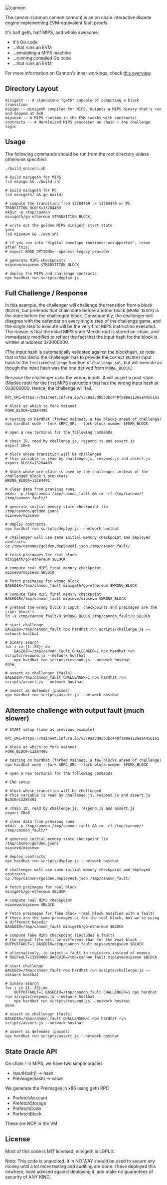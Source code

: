 <!--![cannon](https://upload.wikimedia.org/wikipedia/commons/8/80/Cannon%2C_Château_du_Haut-Koenigsbourg%2C_France.jpg)-->
<!--![cannon](https://cdn1.epicgames.com/ue/product/Featured/SCIFIWEAPONBUNDLE_featured-894x488-83fbc936b6d86edcbbe892b1a6780224.png)-->
<!--![cannon](https://static.wikia.nocookie.net/ageofempires/images/8/80/Bombard_cannon_aoe2DE.png/revision/latest/top-crop/width/360/height/360?cb=20200331021834)-->
![cannon](https://paradacreativa.es/wp-content/uploads/2021/05/Canon-orbital-GTA-01.jpg)

The cannon (cannon cannon cannon) is an on chain interactive dispute engine implementing EVM-equivalent fault proofs.

It's half geth, half MIPS, and whole awesome.

* It's Go code
* ...that runs an EVM
* ...emulating a MIPS machine
* ...running compiled Go code
* ...that runs an EVM

For more information on Cannon's inner workings, check [this overview][overview].

[overview]: https://github.com/ethereum-optimism/optimistic-specs/wiki/Cannon-Overview

## Directory Layout

```
minigeth -- A standalone "geth" capable of computing a block transition
mipigo -- minigeth compiled for MIPS. Outputs a MIPS binary that's run and mapped at 0x0
mipsevm -- A MIPS runtime in the EVM (works with contracts)
contracts -- A Merkleized MIPS processor on chain + the challenge logic
```

## Usage

The following commands should be run from the root directory unless otherwise specified:

```
./build_unicorn.sh

# build minigeth for MIPS
(cd mipigo && ./build.sh)

# build minigeth for PC
(cd minigeth/ && go build)

# compute the transition from 13284469 -> 13284470 on PC
TRANSITION_BLOCK=13284469
mkdir -p /tmp/cannon
minigeth/go-ethereum $TRANSITION_BLOCK

# write out the golden MIPS minigeth start state
yarn
(cd mipsevm && ./evm.sh)

# if you run into "digital envelope routines::unsupported", rerun after this:
# export NODE_OPTIONS=--openssl-legacy-provider

# generate MIPS checkpoints
mipsevm/mipsevm $TRANSITION_BLOCK

# deploy the MIPS and challenge contracts
npx hardhat run scripts/deploy.js
```

## Full Challenge / Response

In this example, the challenger will challenge the transition from a block (`BLOCK`), but pretends
that chain state before another block (`WRONG_BLOCK`) is the state before the challenged block.
Consequently, the challenger will disagree with the defender on every single step of the challenge
game, and the single step to execute will be the very first MIPS instruction executed. The reason is
that the initial MIPS state Merkle root is stored on-chain, and immediately modified to reflect the
fact that the input hash for the block is written at address 0x3000000.

(The input hash is automatically validated against the blockhash, so note that in this demo the
challenger has to provide the correct (`BLOCK`) input hash to the `InitiateChallenge` function of
`Challenge.sol`, but will execute as though the input hash was the one derived from `WRONG_BLOCK`.)

Because the challenger uses the wrong inputs, it will assert a post-state (Merkle root) for the
first MIPS instruction that has the wrong input hash at 0x3000000. Hence, the challenge will fail.

```
RPC_URL=https://mainnet.infura.io/v3/9aa3d95b3bc440fa88ea12eaa4456161

# block at which to fork mainnet
FORK_BLOCK=13284495

# testing on hardhat (forked mainnet, a few blocks ahead of challenge)
npx hardhat node --fork $RPC_URL --fork-block-number $FORK_BLOCK

# open a new terminal for the following commands

# chain ID, read by challenge.js, respond.js and assert.js
export ID=0

# block whose transition will be challenged
# this variable is read by challenge.js, respond.js and assert.js
export BLOCK=13284469

# block whose pre-state is used by the challenger instead of the challenged block's pre-state
WRONG_BLOCK=13284491

# clear data from previous runs
mkdir -p /tmp/cannon /tmp/cannon_fault && rm -rf /tmp/cannon/* /tmp/cannon_fault/*

# generate initial memory state checkpoint (in /tmp/cannon/golden.json)
mipsevm/mipsevm

# deploy contracts
npx hardhat run scripts/deploy.js --network hosthat

# challenger will use same initial memory checkpoint and deployed contracts
cp /tmp/cannon/{golden,deployed}.json /tmp/cannon_fault/

# fetch preimages for real block
minigeth/go-ethereum $BLOCK

# compute real MIPS final memory checkpoint
mipsevm/mipsevm $BLOCK

# fetch preimages for wrong block
BASEDIR=/tmp/cannon_fault minigeth/go-ethereum $WRONG_BLOCK

# compute fake MIPS final memory checkpoint
BASEDIR=/tmp/cannon_fault mipsevm/mipsevm $WRONG_BLOCK

# pretend the wrong block's input, checkpoints and preimages are the right block's
ln -s /tmp/cannon_fault/0_$WRONG_BLOCK /tmp/cannon_fault/0_$BLOCK

# start challenge
BASEDIR=/tmp/cannon_fault npx hardhat run scripts/challenge.js --network hosthat

# binary search
for i in {1..23}; do
    BASEDIR=/tmp/cannon_fault CHALLENGER=1 npx hardhat run scripts/respond.js --network hosthat
    npx hardhat run scripts/respond.js --network hosthat
done

# assert as challenger (fails)
BASEDIR=/tmp/cannon_fault CHALLENGER=1 npx hardhat run scripts/assert.js --network hosthat

# assert as defender (passes)
npx hardhat run scripts/assert.js --network hosthat
```

## Alternate challenge with output fault (much slower)

```
# START setup (same as previous example)

RPC_URL=https://mainnet.infura.io/v3/9aa3d95b3bc440fa88ea12eaa4456161

# block at which to fork mainnet
FORK_BLOCK=13284495

# testing on hardhat (forked mainnet, a few blocks ahead of challenge)
npx hardhat node --fork $RPC_URL --fork-block-number $FORK_BLOCK

# open a new terminal for the following commands

# END setup

# block whose transition will be challenged
# this variable is read by challenge.js, respond.js and assert.js
BLOCK=13284491

# chain ID, read by challenge.js, respond.js and assert.js
export ID=0

# clear data from previous runs
mkdir -p /tmp/cannon /tmp/cannon_fault && rm -rf /tmp/cannon/* /tmp/cannon_fault/*

# generate initial memory state checkpoint (in /tmp/cannon/golden.json)
mipsevm/mipsevm

# deploy contracts
npx hardhat run scripts/deploy.js --network hosthat

# challenger will use same initial memory checkpoint and deployed contracts
cp /tmp/cannon/{golden,deployed}.json /tmp/cannon_fault/

# fetch preimages for real block
minigeth/go-ethereum $BLOCK

# compute real MIPS checkpoint
mipsevm/mipsevm $BLOCK

# fetch preimages for fake block (real block modified with a fault)
# these are the same preimages as for the real block, but we're using a different basedir
BASEDIR=/tmp/cannon_fault minigeth/go-ethereum $BLOCK

# compute fake MIPS checkpoint (includes a fault)
# the output file will be different than for the real block
OUTPUTFAULT=1 BASEDIR=/tmp/cannon_fault mipsevm/mipsevm $BLOCK

# alternatively, to inject a fault in registers instead of memory
# REGFAULT=13240000 BASEDIR=/tmp/cannon_fault mipsevm/mipsevm $BLOCK

# start challenge
BASEDIR=/tmp/cannon_fault npx hardhat run scripts/challenge.js --network hosthat

# binary search
for i in {1..25};do
    OUTPUTFAULT=1 BASEDIR=/tmp/cannon_fault CHALLENGER=1 npx hardhat run scripts/respond.js --network hosthat
    npx hardhat run scripts/respond.js --network hosthat
done

# assert as challenger (fails)
BASEDIR=/tmp/cannon_fault CHALLENGER=1 npx hardhat run scripts/assert.js --network hosthat

# assert as defender (passes)
npx hardhat run scripts/assert.js --network hosthat
```

## State Oracle API

On chain / in MIPS, we have two simple oracles

* InputHash() -> hash
* Preimage(hash) -> value

We generate the Preimages in x86 using geth RPC

* PrefetchAccount
* PrefetchStorage
* PrefetchCode
* PrefetchBlock

These are NOP in the VM

## License

Most of this code is MIT licensed, minigeth is LGPL3.

Note: This code is unaudited. It in NO WAY should be used to secure any money until a lot more
testing and auditing are done. I have deployed this nowhere, have advised against deploying it, and
make no guarantees of security of ANY KIND.
